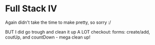 # Full Stack IV

Again didn't take the time to make pretty, so sorry :/

BUT I did go trough and clean it up A LOT checkout: forms: create/add, coutUp, and countDown - mega clean up!

